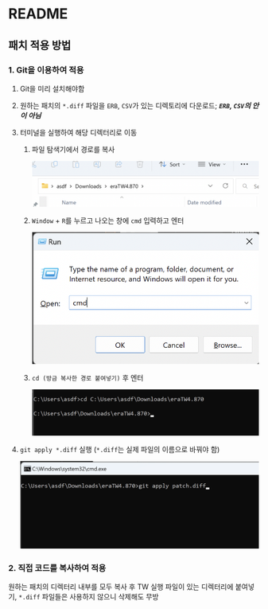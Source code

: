 # README

## 패치 적용 방법

### 1. Git을 이용하여 적용

1. Git을 미리 설치해야함

2. 원하는 패치의 `*.diff` 파일을  `ERB`, `CSV`가 있는 디렉토리에 다운로드; ***`ERB`, `CSV`의 안이 아님***

3. 터미널을 실행하여 해당 디렉터리로 이동

   1. 파일 탐색기에서 경로를 복사

      ![](./check_path.png)

   2. `Window` + `R`를 누르고 나오는 창에 `cmd` 입력하고 엔터

      ![](./run_terminal.png)

   3. `cd (방금 복사한 경로 붙여넣기)` 후 엔터

      ![](./change_directory.png)

4. `git apply *.diff` 실행 (`*.diff`는 실제 파일의 이름으로 바꿔야 함)

   ![](./apply_patch.png)

### 2. 직접 코드를 복사하여 적용

원하는 패치의 디렉터리 내부를 모두 복사 후 TW 실행 파일이 있는 디렉터리에 붙여넣기, `*.diff` 파일들은 사용하지 않으니 삭제해도 무방